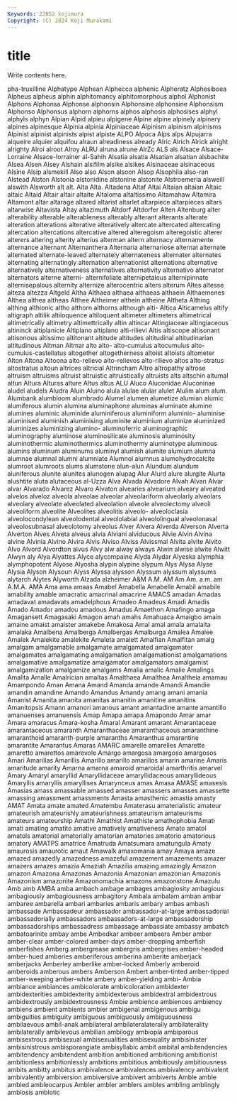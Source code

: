 ```yaml
---
Keywords: 22052 kojimura
Copyright: (C) 2024 Koji Murakami
---
```


# title

Write contents here.



pha-truxilline Alphatype Alphean Alphecca alphenic Alpheratz Alphesiboea
Alpheus alpheus alphin alphitomancy alphitomorphous alphol Alphonist Alphons Alphonsa Alphonse
alphonsin Alphonsine alphonsine Alphonsism Alphonso Alphonsus alphorn alphorns alphos alphosis
alphosises alphyl alphyls alphyn Alpian Alpid alpieu alpigene Alpine alpine
alpinely alpinery alpines alpinesque Alpinia alpinia Alpiniaceae Alpinism alpinism alpinisms
Alpinist alpinist alpinists alpist alpiste ALPO Alpoca Alps alps Alpujarra
alqueire alquier alquifou alraun alreadiness already Alric Alrich Alrick alright
alrighty Alroi alroot Alroy ALRU alruna alrune AlrZc ALS als
Alsace Alsace-Lorraine Alsace-lorrainer al-Sahih Alsatia alsatia Alsatian alsatian alsbachite Alsea
Alsen Alsey Alshain alsifilm alsike alsikes Alsinaceae alsinaceous Alsine Alsip
alsmekill Also also Alson alsoon Alsop Alsophila also-ran Alstead Alston
Alstonia alstonidine alstonine alstonite Alstroemeria alsweill alswith Alsworth alt alt.
Alta Alta. Altadena Altaf Altai Altaian altaian Altaic altaic Altaid
Altair altair altaite Altaloma altaltissimo Altamahaw Altamira Altamont altar altarage
altared altarist altarlet altarpiece altarpieces altars altarwise Altavista Altay altazimuth
Altdorf Altdorfer Alten Altenburg alter alterability alterable alterableness alterably alterant
alterants alterate alteration alterations alterative alteratively altercate altercated altercating altercation
altercations altercative altered alteregoism alteregoistic alterer alterers altering alterity alterius
alterman altern alternacy alternamente alternance alternant Alternanthera Alternaria alternariose alternat
alternate alternated alternate-leaved alternately alternateness alternater alternates alternating alternatingly alternation
alternationist alternations alternative alternatively alternativeness alternatives alternativity alternativo alternator alternators
alterne alterni- alternifoliate alternipetalous alternipinnate alternisepalous alternity alternize alterocentric alters
alterum Altes altesse alteza altezza Altgeld Altha Althaea althaea althaeas
althaein Althaemenes Althea althea altheas Althee Altheimer althein altheine Altheta
Althing althing althionic altho althorn althorns although alti- Altica Alticamelus
altify altigraph altilik altiloquence altiloquent altimeter altimeters altimetrical altimetrically altimetry
altimettrically altin altincar Altingiaceae altingiaceous altininck altiplanicie Altiplano altiplano alti-rilievi
Altis altiscope altisonant altisonous altissimo altitonant altitude altitudes altitudinal altitudinarian
altitudinous Altman Altmar alto alto- alto-cumulus altocumulus alto-cumulus-castellatus altogether altogetherness
altoist altoists altometer Alton Altona Altoona alto-relievo alto-relievos alto-rilievo altos
alto-stratus altostratus altoun altrices altricial Altrincham Altro altropathy altrose altruism
altruisms altruist altruistic altruistically altruists alts altschin altumal altun Altura
Alturas alture Altus altus ALU Aluco Aluconidae Aluconinae aludel aludels
Aludra Aluin Aluino alula alulae alular alulet Alulim alum alum.
Alumbank alumbloom alumbrado Alumel alumen alumetize alumian alumic alumiferous alumin
alumina aluminaphone aluminas aluminate alumine alumines aluminic aluminide aluminiferous aluminiform
aluminio- aluminise aluminised aluminish aluminising aluminite aluminium aluminize aluminized aluminizes
aluminizing alumino- aluminoferric aluminographic aluminography aluminose aluminosilicate aluminosis aluminosity aluminothermic
aluminothermics aluminothermy aluminotype aluminous alumins aluminum aluminums aluminyl alumish alumite
alumium alumna alumnae alumnal alumni alumniate Alumnol alumnus alumohydrocalcite alumroot
alumroots alums alumstone alun-alun Alundum alundum aluniferous alunite alunites alunogen
alupag Alur Alurd alure alurgite Alurta alushtite aluta alutaceous al-Uzza
Alva Alvada Alvadore Alvah Alvan Alvar alvar Alvarado Alvarez Alvaro
Alvaton alvearies alvearium alveary alveated alvelos alveloz alveola alveolae alveolar
alveolariform alveolarly alveolars alveolary alveolate alveolated alveolation alveole alveolectomy alveoli
alveoliform alveolite Alveolites alveolitis alveolo- alveoloclasia alveolocondylean alveolodental alveololabial alveololingual
alveolonasal alveolosubnasal alveolotomy alveolus Alver Alvera Alverda Alverson Alverta Alverton
Alves Alveta alveus alvia Alviani alviducous Alvie Alvin Alvina alvine
Alvinia Alvino Alvira Alvis Alviso Alviss Alvissmal Alvita alvite Alvito
Alvo Alvord Alvordton alvus Alvy alw alway always Alwin alwise
alwite Alwitt Alwyn aly Alya Alyattes Alyce alycompaine Alyda Alydar
Alyeska alymphia alymphopotent Alyose Alyosha alypin alypine alypum Alys Alysa
Alyse Alysia Alyson Alysoun Alyss Alyssa alysson Alyssum alyssum alyssums
alytarch Alytes Alyworth Alzada alzheimer A&M A.M. AM Am Am.
a.m. am A.M.A. AMA Ama ama amaas Amabel Amabella Amabelle
Amabil amabile amability amable amacratic amacrinal amacrine AMACS amadan Amadas
amadavat amadavats amadelphous Amadeo Amadeus Amadi Amadis Amado Amador amadou
amadous Amadus Amaethon Amafingo amaga Amagansett Amagasaki Amagon amah amahs
Amahuaca Amaigbo amain amaine amaist amaister amakebe Amakosa Amal amal
amala amalaita amalaka Amalbena Amalberga Amalbergas Amalburga Amalea Amalee Amalek
Amalekite amalekite Amaleta amalett Amalfian Amalfitan amalg amalgam amalgamable amalgamate
amalgamated amalgamater amalgamates amalgamating amalgamation amalgamationist amalgamations amalgamative amalgamatize amalgamator
amalgamators amalgamist amalgamization amalgamize amalgams Amalia amalic Amalie Amalings Amalita
Amalle Amalrician amaltas Amalthaea Amalthea Amaltheia amamau Amampondo Aman Amana
Amand Amanda amande Amandi Amandie amandin amandine Amando Amandus Amandy
amang amani amania Amanist Amanita amanita amanitas amanitin amanitine amanitins
Amanitopsis Amann amanori amanous amant amantadine amante amantillo amanuenses amanuensis
Amap Amapa amapa Amapondo Amar amar Amara amaracus Amara-kosha Amaral
Amarant amarant Amarantaceae amarantaceous amaranth Amaranthaceae amaranthaceous amaranthine amaranthoid amaranth-purple
amaranths Amaranthus amarantine amarantite Amarantus Amaras AMARC amarelle amarelles Amarette
amaretto amarettos amarevole Amargo amargosa amargoso amargosos Amari Amarillas Amarillis
Amarillo amarillo amarillos amarin amarine Amaris amaritude amarity Amarna amarna
amaroid amaroidal amarthritis amarvel Amary Amaryl amaryllid Amaryllidaceae amaryllidaceous amaryllideous
Amaryllis amaryllis amaryllises Amarynceus amas Amasa AMASE amasesis Amasias amass
amassable amassed amasser amassers amasses amassette amassing amassment amassments Amasta
amasthenic amastia amasty AMAT Amata amate amated Amatembu Amaterasu amaterialistic
amateur amateurish amateurishly amateurishness amateurism amateurisms amateurs amateurship Amathi Amathist
Amathiste amathophobia Amati amati amating amatito amative amatively amativeness Amato
amatol amatols amatorial amatorially amatorian amatories amatorio amatorious amatory AMATPS
amatrice Amatruda Amatsumara amatungula Amaty amaurosis amaurotic amaut Amawalk amaxomania
amay Amaya amaze amazed amazedly amazedness amazeful amazement amazements amazer
amazers amazes amazia Amaziah Amazilia amazing amazingly Amazon amazon Amazona
Amazonas Amazonia Amazonian amazonian Amazonis Amazonism amazonite Amazonomachia amazons amazonstone
Amazulu Amb amb AMBA amba ambach ambage ambages ambagiosity ambagious
ambagiously ambagiousness ambagitory Ambala ambalam amban ambar ambaree ambarella ambari
ambaries ambaris ambary ambas ambash ambassade Ambassadeur ambassador ambassador-at-large ambassadorial
ambassadorially ambassadors ambassadors-at-large ambassadorship ambassadorships ambassadress ambassage ambassiate ambassy ambatch
ambatoarinite ambay ambe Ambedkar ambeer ambeers Amber amber amber-clear amber-colored
amber-days amber-dropping amberfish amberfishes Amberg ambergrease ambergris ambergrises amber-headed amber-hued
amberies amberiferous amberina amberite amberjack amberjacks Amberley amberlike amber-locked Amberly
amberoid amberoids amberous ambers Amberson Ambert amber-tinted amber-tipped amber-weeping amber-white
ambery amber-yielding ambi- Ambia ambiance ambiances ambicolorate ambicoloration ambidexter ambidexterities
ambidexterity ambidexterous ambidextral ambidextrous ambidextrously ambidextrousness Ambie ambience ambiences ambiency
ambiens ambient ambients ambier ambigenal ambigenous ambigu ambiguities ambiguity ambiguous
ambiguously ambiguousness ambilaevous ambil-anak ambilateral ambilateralaterally ambilaterality ambilaterally ambilevous ambilian
ambilogy ambiopia ambiparous ambisextrous ambisexual ambisexualities ambisexuality ambisinister ambisinistrous ambisporangiate
ambisyllabic ambit ambital ambitendencies ambitendency ambitendent ambition ambitioned ambitioning ambitionist
ambitionless ambitionlessly ambitions ambitious ambitiously ambitiousness ambits ambitty ambitus ambivalence
ambivalences ambivalency ambivalent ambivalently ambiversion ambiversive ambivert ambiverts Amble amble
ambled ambleocarpus Ambler ambler amblers ambles ambling amblingly amblosis amblotic
